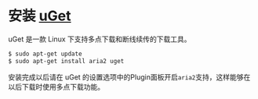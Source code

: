 # 安装 [uGet](http://ugetdm.com)

uGet 是一款 Linux 下支持多点下载和断线续传的下载工具。

```bash
$ sudo apt-get update
$ sudo apt-get install aria2 uget
```

安装完成以后请在 uGet 的设置选项中的Plugin面板开启``aria2``支持，这样能够在以后下载时使用多点下载功能。
